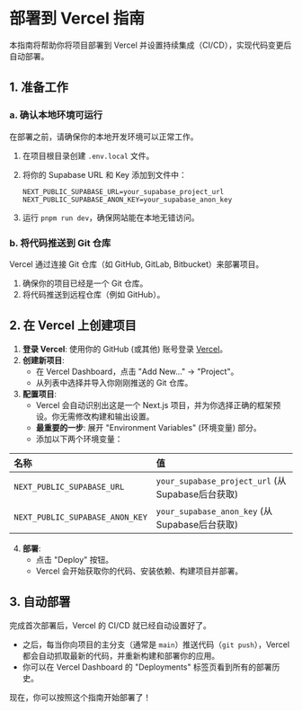 # 部署到 Vercel 指南

本指南将帮助你将项目部署到 Vercel 并设置持续集成（CI/CD），实现代码变更后自动部署。

## 1. 准备工作

### a. 确认本地环境可运行

在部署之前，请确保你的本地开发环境可以正常工作。

1.  在项目根目录创建 `.env.local` 文件。
2.  将你的 Supabase URL 和 Key 添加到文件中：

    ```env
    NEXT_PUBLIC_SUPABASE_URL=your_supabase_project_url
    NEXT_PUBLIC_SUPABASE_ANON_KEY=your_supabase_anon_key
    ```

3.  运行 `pnpm run dev`，确保网站能在本地无错访问。

### b. 将代码推送到 Git 仓库

Vercel 通过连接 Git 仓库（如 GitHub, GitLab, Bitbucket）来部署项目。

1.  确保你的项目已经是一个 Git 仓库。
2.  将代码推送到远程仓库（例如 GitHub）。

## 2. 在 Vercel 上创建项目

1.  **登录 Vercel**: 使用你的 GitHub (或其他) 账号登录 [Vercel](https://vercel.com/)。
2.  **创建新项目**:
    *   在 Vercel Dashboard，点击 "Add New..." -> "Project"。
    *   从列表中选择并导入你刚刚推送的 Git 仓库。
3.  **配置项目**:
    *   Vercel 会自动识别出这是一个 Next.js 项目，并为你选择正确的框架预设。你无需修改构建和输出设置。
    *   **最重要的一步**: 展开 "Environment Variables" (环境变量) 部分。
    *   添加以下两个环境变量：

| 名称 | 值 |
| :--- | :--- |
| `NEXT_PUBLIC_SUPABASE_URL` | `your_supabase_project_url` (从Supabase后台获取) |
| `NEXT_PUBLIC_SUPABASE_ANON_KEY`| `your_supabase_anon_key` (从Supabase后台获取) |

4.  **部署**:
    *   点击 "Deploy" 按钮。
    *   Vercel 会开始获取你的代码、安装依赖、构建项目并部署。

## 3. 自动部署

完成首次部署后，Vercel 的 CI/CD 就已经自动设置好了。

-   之后，每当你向项目的主分支（通常是 `main`）推送代码（`git push`），Vercel 都会自动抓取最新的代码，并重新构建和部署你的应用。
-   你可以在 Vercel Dashboard 的 "Deployments" 标签页看到所有的部署历史。

现在，你可以按照这个指南开始部署了！ 